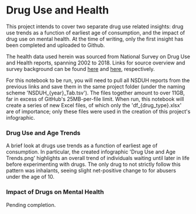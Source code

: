 # Drug Use and Health
This project intends to cover two separate drug use related insights: drug use trends as a function of earliest age of consumption, and the impact of drug use on mental health. At the time of writing, only the first insight has been completed and uploaded to Github.

The health data used herein was sourced from National Survey on Drug Use and Health reports, spanning 2002 to 2018. Links for source overview and survey background can be found [here](https://nsduhweb.rti.org/respweb/homepage.cfm) and [here](https://www.datafiles.samhsa.gov/study-series/national-survey-drug-use-and-health-nsduh-nid13517), respectively.

For this notebook to be run, you will need to pull all NSDUH reports from the previous links and save them in the same project folder (under the naming scheme 'NSDUH_{year}\_Tab.tsv'). The files together amount to over 11GB, far in excess of GitHub's 25MB-per-file limit. When run, this notebook will create a series of new Excel files, of which only the 'df_{drug_type}.xlsx' are of importance; only these files were used in the creation of this project's infographic.

### Drug Use and Age Trends
A brief look at drugs use trends as a function of earliest age of consumption. In particular, the created infographic 'Drug Use and Age Trends.png' highlights an overall trend of individuals waiting until later in life before experimenting with drugs. The only drug to not strictly follow this pattern was inhalants, seeing slight net-positive change to for abusers under the age of 10.

### Impact of Drugs on Mental Health
Pending completion.
